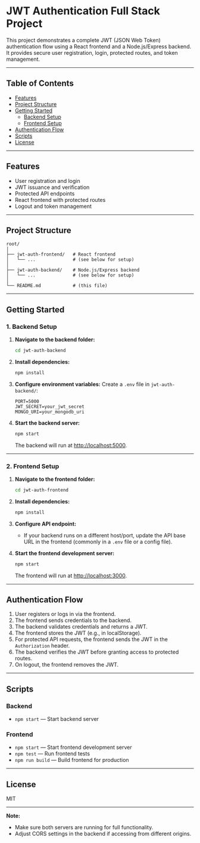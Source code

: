 # JWT Authentication Full Stack Project

This project demonstrates a complete JWT (JSON Web Token) authentication flow using a React frontend and a Node.js/Express backend. It provides secure user registration, login, protected routes, and token management.

---

## Table of Contents

- [Features](#features)
- [Project Structure](#project-structure)
- [Getting Started](#getting-started)
  - [Backend Setup](#backend-setup)
  - [Frontend Setup](#frontend-setup)
- [Authentication Flow](#authentication-flow)
- [Scripts](#scripts)
- [License](#license)

---

## Features

- User registration and login
- JWT issuance and verification
- Protected API endpoints
- React frontend with protected routes
- Logout and token management

---

## Project Structure

```
root/
│
├── jwt-auth-frontend/   # React frontend
│   └── ...              # (see below for setup)
│
├── jwt-auth-backend/    # Node.js/Express backend
│   └── ...              # (see below for setup)
│
└── README.md            # (this file)
```

---

## Getting Started

### 1. Backend Setup

1. **Navigate to the backend folder:**
   ```bash
   cd jwt-auth-backend
   ```

2. **Install dependencies:**
   ```bash
   npm install
   ```

3. **Configure environment variables:**
   Create a `.env` file in `jwt-auth-backend/`:
   ```
   PORT=5000
   JWT_SECRET=your_jwt_secret
   MONGO_URI=your_mongodb_uri
   ```

4. **Start the backend server:**
   ```bash
   npm start
   ```
   The backend will run at [http://localhost:5000](http://localhost:5000).

---

### 2. Frontend Setup

1. **Navigate to the frontend folder:**
   ```bash
   cd jwt-auth-frontend
   ```

2. **Install dependencies:**
   ```bash
   npm install
   ```

3. **Configure API endpoint:**
   - If your backend runs on a different host/port, update the API base URL in the frontend (commonly in a `.env` file or a config file).

4. **Start the frontend development server:**
   ```bash
   npm start
   ```
   The frontend will run at [http://localhost:3000](http://localhost:3000).

---

## Authentication Flow

1. User registers or logs in via the frontend.
2. The frontend sends credentials to the backend.
3. The backend validates credentials and returns a JWT.
4. The frontend stores the JWT (e.g., in localStorage).
5. For protected API requests, the frontend sends the JWT in the `Authorization` header.
6. The backend verifies the JWT before granting access to protected routes.
7. On logout, the frontend removes the JWT.

---

## Scripts

### Backend

- `npm start` — Start backend server

### Frontend

- `npm start` — Start frontend development server
- `npm test` — Run frontend tests
- `npm run build` — Build frontend for production

---

## License

MIT

---

**Note:**  
- Make sure both servers are running for full functionality.
- Adjust CORS settings in the backend if accessing from different origins. 